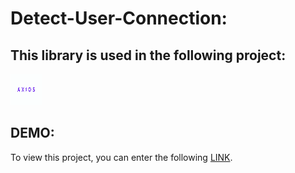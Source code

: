 # Detect-User-Connection:

## This library is used in the following project:
<img width="50px" height="50px" src="./img/download.png">


## DEMO:
To view this project, you can enter the following [LINK](https://bardyavahydy.github.io/Detect-User-Connection/).